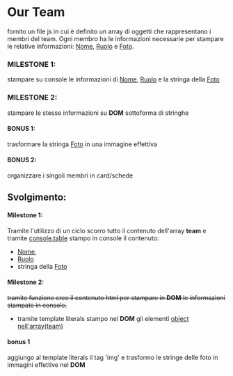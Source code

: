# Our Team
fornito un file js in cui è definito un array di oggetti che rappresentano i membri del team.
Ogni membro ha le informazioni necessarie per stampare le relative informazioni: <u>Nome</u>, <u>Ruolo</u> e <u>Foto</u>.

### MILESTONE 1:
stampare su console le informazioni di <u>Nome</u>, <u>Ruolo</u> e la stringa della <u>Foto</u>

### MILESTONE 2:
stampare le stesse informazioni su **DOM** sottoforma di stringhe

#### BONUS 1:
trasformare la stringa <u>Foto</u> in una immagine effettiva

#### BONUS 2:
organizzare i singoli membri in card/schede

## Svolgimento:

#### Milestone 1:
Tramite l'utilizzo di un ciclo scorro tutto il contenuto dell'array **team** e tramite <u>console.table</u> stampo in console il contenuto:
- <u>Nome</u>, 
- <u>Ruolo</u> 
- stringa della <u>Foto</u>

#### Milestone 2:
<s>tramite funzione creo il contenuto html per stampare in **DOM** le informazioni stampate in console.</s>
- tramite template literals stampo nel **DOM** gli elementi <u>object nell'array(team)</u>

#### bonus 1
aggiungo al template literals il tag 'img' e trasformo le stringe delle foto in immagini effettive nel **DOM**  